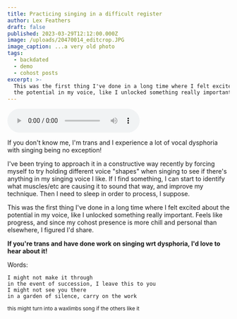 ```yaml
---
title: Practicing singing in a difficult register
author: Lex Feathers
draft: false
published: 2023-03-29T12:12:00.000Z
image: /uploads/20470014_editcrop.JPG
image_caption: ...a very old photo
tags:
  - backdated
  - demo
  - cohost posts
excerpt: >-
  This was the first thing I've done in a long time where I felt excited about
  the potential in my voice, like I unlocked something really important.
---
```

<audio src="/uploads/the_work_demo.mp3" controls></audio>

If you don't know me, I'm trans and I experience a lot of vocal dysphoria with singing being no exception! 

I've been trying to approach it in a constructive way recently by forcing myself to try holding different voice "shapes" when singing to see if there's anything in my singing voice I like. If I find something, I can start to identify what muscles/etc are causing it to sound that way, and improve my technique. Then I need to sleep in order to process, I suppose.

This was the first thing I've done in a long time where I felt excited about the potential in my voice, like I unlocked something really important. Feels like progress, and since my cohost presence is more chill and personal than elsewhere, I figured I'd share.

**If you're trans and have done work on singing wrt dysphoria, I'd love to hear about it!**

Words:

```
I might not make it through
in the event of succession, I leave this to you
I might not see you there
in a garden of silence, carry on the work
```
<sub>this might turn into a waxlimbs song if the others like it</sub>
